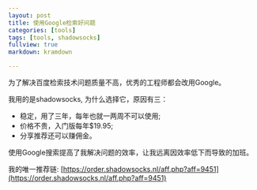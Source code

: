 ```yaml
---
layout: post
title: 使用Google检索好问题
categories: [tools]
tags: [tools, shadowsocks]
fullview: true
markdown: kramdown

---
```


为了解决百度检索技术问题质量不高，优秀的工程师都会改用Google。

我用的是shadowsocks, 为什么选择它，原因有三：
* 稳定，用了三年，每年也就一两周不可以使用;
* 价格不贵，入门版每年$19.95;
* 分享推荐还可以赚佣金。

使用Google搜索提高了我解决问题的效率，让我远离因效率低下而导致的加班。

我的唯一推荐链: [https://order.shadowsocks.nl/aff.php?aff=9451](https://order.shadowsocks.nl/aff.php?aff=9451)

